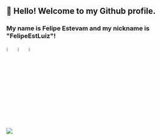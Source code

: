 ## 👋 Hello! Welcome to my Github profile.
### My name is Felipe Estevam and my nickname is "FelipeEstLuiz"!

<div>
<a href="https://github.com/FelipeEstLuiz"><img src="https://cdn.jsdelivr.net/gh/devicons/devicon/icons/csharp/csharp-original.svg" height="5%" width="5%"/></a>   <a href="https://github.com/FelipeEstLuiz"><img src="https://cdn.jsdelivr.net/gh/devicons/devicon/icons/dot-net/dot-net-original-wordmark.svg" height="5%" width="5%" /></a>  <a href="https://github.com/FelipeEstLuiz"><img src="https://cdn.jsdelivr.net/gh/devicons/devicon/icons/dotnetcore/dotnetcore-original.svg" height="5%" width="5%"/></a>   
</div>  

<div>
<br/>  
</div>

<div>
<a href="https://www.linkedin.com/in/felipe-estevam-luiz-439185151" target="_blank"><img src="https://img.shields.io/badge/-LinkedIn-%230077B5?style=for-the-badge&logo=linkedin&logoColor=white" target="_blank"></a>   
</div>

          
